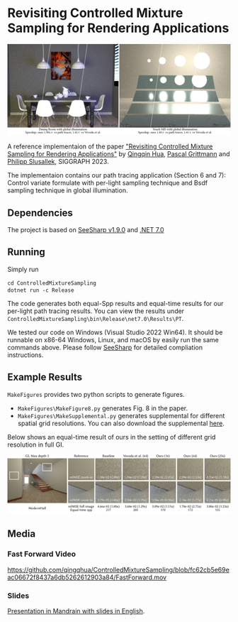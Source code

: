 # Revisiting Controlled Mixture Sampling for Rendering Applications
![teaser](Figures/Teaser.png)


A reference implementaion of the paper ["Revisiting Controlled Mixture Sampling for Rendering Applications"](https://graphics.cg.uni-saarland.de/publications/hua-2023-sig-cms.html) by [Qingqin Hua](https://graphics.cg.uni-saarland.de/people/hua.html),  [Pascal Grittmann](https://graphics.cg.uni-saarland.de/people/grittmann.html) and [Philipp Slusallek](https://graphics.cg.uni-saarland.de/people/slusallek.html), SIGGRAPH 2023.

The implementaion contains our path tracing application (Section 6 and 7): Control variate formulate with per-light sampling technique and Bsdf sampling technique in global illumination.

## Dependencies
The project is based on [SeeSharp v1.9.0](https://github.com/pgrit/SeeSharp) and [.NET 7.0](https://dotnet.microsoft.com/download)

## Running
Simply run 
```
cd ControlledMixtureSampling
dotnet run -c Release
```

The code generates both equal-Spp results and equal-time results for our per-light path tracing results. You can view the results under `ControlledMixtureSampling\bin\Release\net7.0\Results\PT`.

We tested our code on Windows (Visual Studio 2022 Win64). It should be runnable on x86-64 Windows, Linux, and macOS by easily run the same commands above. Please follow [SeeSharp](https://github.com/pgrit/SeeSharp) for detailed compliation instructions.

## Example Results
`MakeFigures` provides two python scripts to generate figures. 
- `MakeFigures\MakeFigure8.py` generates Fig. 8 in the paper. 
- `MakeFigures\MakeSupplemental.py` generates supplemental for different spatial grid resolutions. You can also download the supplemental [here](https://graphics.cg.uni-saarland.de/papers/hua-2023-sig-cms-supplemental.zip).

Below shows an equal-time result of ours in the setting of different grid resolution in full GI.

![subdivision](Figures/Subdivision.png)

## Media

### Fast Forward Video

https://github.com/qingqhua/ControlledMixtureSampling/blob/fc62cb5e69eac06672f8437a6db5262612903a84/FastForward.mov

### Slides
[Presentation in Mandrain with slides in English](https://www.bilibili.com/video/BV1HN4y1h7C6).